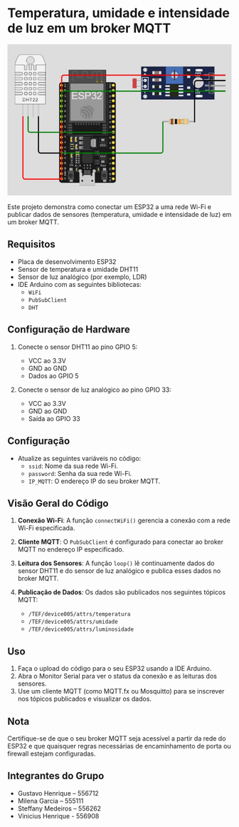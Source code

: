 # Temperatura, umidade e intensidade de luz em um broker MQTT

![Imagem aplicacao](cp5.jpeg)

Este projeto demonstra como conectar um ESP32 a uma rede Wi-Fi e publicar dados de sensores (temperatura, umidade e intensidade de luz) em um broker MQTT.

## Requisitos

- Placa de desenvolvimento ESP32
- Sensor de temperatura e umidade DHT11
- Sensor de luz analógico (por exemplo, LDR)
- IDE Arduino com as seguintes bibliotecas:
  - `WiFi`
  - `PubSubClient`
  - `DHT`

## Configuração de Hardware

1. Conecte o sensor DHT11 ao pino GPIO 5:
   - VCC ao 3.3V
   - GND ao GND
   - Dados ao GPIO 5

2. Conecte o sensor de luz analógico ao pino GPIO 33:
   - VCC ao 3.3V
   - GND ao GND
   - Saída ao GPIO 33

## Configuração

- Atualize as seguintes variáveis no código:
  - `ssid`: Nome da sua rede Wi-Fi.
  - `password`: Senha da sua rede Wi-Fi.
  - `IP_MQTT`: O endereço IP do seu broker MQTT.

## Visão Geral do Código

1. **Conexão Wi-Fi**: A função `connectWiFi()` gerencia a conexão com a rede Wi-Fi especificada.

2. **Cliente MQTT**: O `PubSubClient` é configurado para conectar ao broker MQTT no endereço IP especificado.

3. **Leitura dos Sensores**: A função `loop()` lê continuamente dados do sensor DHT11 e do sensor de luz analógico e publica esses dados no broker MQTT.

4. **Publicação de Dados**: Os dados são publicados nos seguintes tópicos MQTT:
   - `/TEF/device005/attrs/temperatura`
   - `/TEF/device005/attrs/umidade`
   - `/TEF/device005/attrs/luminosidade`

## Uso

1. Faça o upload do código para o seu ESP32 usando a IDE Arduino.
2. Abra o Monitor Serial para ver o status da conexão e as leituras dos sensores.
3. Use um cliente MQTT (como MQTT.fx ou Mosquitto) para se inscrever nos tópicos publicados e visualizar os dados.

## Nota

Certifique-se de que o seu broker MQTT seja acessível a partir da rede do ESP32 e que quaisquer regras necessárias de encaminhamento de porta ou firewall estejam configuradas.

## Integrantes do Grupo
- Gustavo Henrique – 556712 
- Milena Garcia – 555111 
- Steffany Medeiros – 556262
- Vinicius Henrique - 556908


